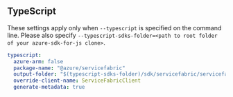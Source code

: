 ## TypeScript

These settings apply only when `--typescript` is specified on the command line.
Please also specify `--typescript-sdks-folder=<path to root folder of your azure-sdk-for-js clone>`.

``` yaml $(typescript)
typescript:
  azure-arm: false
  package-name: "@azure/servicefabric"
  output-folder: "$(typescript-sdks-folder)/sdk/servicefabric/servicefabric"
  override-client-name: ServiceFabricClient
  generate-metadata: true
```
